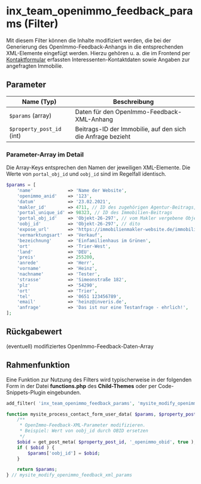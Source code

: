 # inx_team_openimmo_feedback_params (Filter)

Mit diesem Filter können die Inhalte modifiziert werden, die bei der Generierung des OpenImmo-Feedback-Anhangs in die entsprechenden XML-Elemente eingefügt werden. Hierzu gehören u. a. die im Frontend per [Kontaktformular](../komponenten/kontaktformular) erfassten Interessenten-Kontaktdaten sowie Angaben zur angefragten Immobilie.

## Parameter

| Name (Typ) | Beschreibung |
| ---------- | ------------ |
| `$params` (array) | Daten für den OpenImmo-Feedback-XML-Anhang |
| `$property_post_id` (int) | Beitrags-ID der Immobilie, auf den sich die Anfrage bezieht |

### Parameter-Array im Detail

Die Array-Keys entsprechen den Namen der jeweiligen XML-Elemente. Die Werte von `portal_obj_id` und `oobj_id` sind im Regelfall identisch.

```php
$params = [
	'name'             => 'Name der Website',
	'openimmo_anid'    => '123',
	'datum'            => '23.02.2021',
	'makler_id'        => 4711, // ID des zugehörigen Agentur-Beitrags, sofern vorhanden
	'portal_unique_id' => 98323, // ID des Immobilien-Beitrags
	'portal_obj_id'    => 'Objekt-26-297', // vom Makler vergebene Objekt-ID 
	'oobj_id'          => 'Objekt-26-297', // dito
	'expose_url'       => 'https://immobilienmakler-website.de/immobilien/einfamilienhaus-im-gruenen/',
	'vermarktungsart'  => 'Verkauf',
	'bezeichnung'      => 'Einfamilienhaus im Grünen',
	'ort'              => 'Trier-West',
	'land'             => 'DEU',
	'preis'            => 255200,
	'anrede'           => 'Herr',
	'vorname'          => 'Heinz',
	'nachname'         => 'Tester',
	'strasse'          => 'Simeonstraße 182',
	'plz'              => '54290',
	'ort'              => 'Trier',
	'tel'              => '0651 123456789',
	'email'            => 'heinz@inveris.de',
	'anfrage'          => 'Das ist nur eine Testanfrage - ehrlich!',
];
```

## Rückgabewert

(eventuell) modifiziertes OpenImmo-Feedback-Daten-Array

## Rahmenfunktion

Eine Funktion zur Nutzung des Filters wird typischerweise in der folgenden Form in der Datei **functions.php** des **Child-Themes** oder per Code-Snippets-Plugin eingebunden.

```php
add_filter( 'inx_team_openimmo_feedback_params', 'mysite_modify_openimmo_feedback_xml_params', 10, 2 );

function mysite_process_contact_form_user_data( $params, $property_post_id ) {
	/**
	 * OpenImmo-Feedback-XML-Parameter modifizieren.
	 * Beispiel: Wert von oobj_id durch OBID ersetzen
	 */
	$obid = get_post_meta( $property_post_id, '_openimmo_obid', true );
	if ( $obid ) {
		$params['oobj_id'] = $obid;
	}

	return $params;
} // mysite_modify_openimmo_feedback_xml_params
```